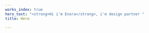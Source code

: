 ```yaml
---
works_index: true
hero_text: "<strong>Hi i'm Enora</strong>, i'm design partner "
title: Hero

---
```

<Hero :text="$page.frontmatter.hero_text" />
<WorksList />